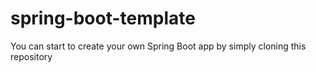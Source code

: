 # spring-boot-template
You can start to create your own Spring Boot app by simply cloning this repository
